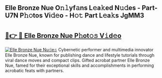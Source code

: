 ## Elle Bronze Nue O𝚗𝚕yf𝚊ns L𝚎a𝚔ed N𝚞𝚍es - Part-U7N P𝚑𝚘tos Vi𝚍𝚎o - H𝚘𝚝 Part L𝚎a𝚔s JgMM3

# <h2><a href="http://kfa7dn.oniu.top/?m=Elle+Bronze+Nue">🔗👉 🔴 Elle Bronze Nue P𝚑ot𝚘𝚜 V𝚒d𝚎o</a></h2>

[![Elle Bronze Nue Nu𝚍e𝚜](https://i.imgur.com/0qMVB7G.gif)](http://kfa7dn.oniu.top/?m=Elle+Bronze+Nue)
Cybernetic performer and multimedia innovator Elle Bronze Nue, known for publishing dance and lifestyle tutorials through viral dance moves and compact clips. Gifted acrobat partner Elle Bronze Nue, famed for their exceptional skills and accomplishments in performing acrobatic feats with partners.  
